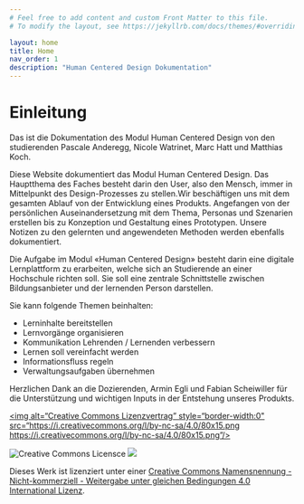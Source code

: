 ```yaml
---
# Feel free to add content and custom Front Matter to this file.
# To modify the layout, see https://jekyllrb.com/docs/themes/#overriding-theme-defaults

layout: home
title: Home
nav_order: 1
description: "Human Centered Design Dokumentation"
---
```


# Einleitung
Das ist die Dokumentation des Modul Human Centered Design von den studierenden Pascale Anderegg, Nicole Watrinet, Marc Hatt und Matthias Koch.  

Diese Website dokumentiert das Modul Human Centered Design. Das Hauptthema des Faches besteht darin den User, also den Mensch, immer in Mittelpunkt des Design-Prozesses zu stellen.Wir beschäftigen uns mit dem gesamten Ablauf von der Entwicklung eines Produkts. Angefangen von der persönlichen Auseinandersetzung mit dem Thema, Personas und Szenarien erstellen bis zu Konzeption und Gestaltung eines Prototypen. Unsere Notizen zu den gelernten und angewendeten Methoden werden ebenfalls dokumentiert. 

Die Aufgabe im Modul «Human Centered Design» besteht darin eine digitale Lernplattform zu erarbeiten, welche sich an Studierende an einer Hochschule richten soll. Sie soll eine zentrale Schnittstelle zwischen Bildungsanbieter und der lernenden Person darstellen.

Sie kann folgende Themen beinhalten:
* Lerninhalte bereitstellen
* Lernvorgänge organisieren
* Kommunikation Lehrenden / Lernenden verbessern
* Lernen soll vereinfacht werden
* Informationsfluss regeln
* Verwaltungsaufgaben übernehmen


Herzlichen Dank an die Dozierenden, Armin Egli und Fabian Scheiwiller für die Unterstützung und wichtigen Inputs in der Entstehung unseres Produkts.

<a rel=“license” href=“http://creativecommons.org/licenses/by-nc-sa/4.0/“><img alt=“Creative Commons Lizenzvertrag” style=“border-width:0" src=“https://i.creativecommons.org/l/by-nc-sa/4.0/80x15.png https://i.creativecommons.org/l/by-nc-sa/4.0/80x15.png”/></a>
  
![Creative Commons Licensce](http://creativecommons.org/licenses/by-nc-sa/4.0)
![](https://i.creativecommons.org/l/by-nc-sa/4.0/80x15.png)

Dieses Werk ist lizenziert unter einer <a rel=“license” href=“http://creativecommons.org/licenses/by-nc-sa/4.0/“>Creative Commons Namensnennung - Nicht-kommerziell - Weitergabe unter gleichen Bedingungen 4.0 International Lizenz</a>.
